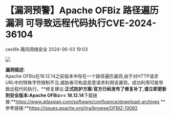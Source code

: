 #  【漏洞预警】Apache OFBiz 路径遍历漏洞 可导致远程代码执行CVE-2024-36104   
cexlife  飓风网络安全   2024-06-03 19:03  
  
![](https://mmbiz.qpic.cn/mmbiz_png/ibhQpAia4xu03MM3iaKX5v3LYOMQrpUia01V1tN2uAia1pVmr93GxibW9VHRrhnpYYOsNTMKg2o99VgyZmtchOMribuwg/640?wx_fmt=png&from=appmsg "")  
  
**漏洞描述:**  
Apache OFBiz在18.12.14之前版本中存在一个路径遍历漏洞,由于对HTTP请求URL中的特殊字符限制不当,威胁者可构造恶意请求利用该漏洞，成功利用可能导致远程代码执行。**修复建议:**正式防护方案:官方已经发布了修复补丁,请立即更新到安全版本:Apache OFBiz>= 18.12.14**下载链接:**https://www.atlassian.com/software/confluence/download-archives **参考链接:**https://issues.apache.org/jira/browse/OFBIZ-13092  
